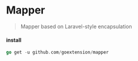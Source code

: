 # Mapper
> Mapper based on Laravel-style encapsulation

#### install
```go
go get -u github.com/goextension/mapper
```